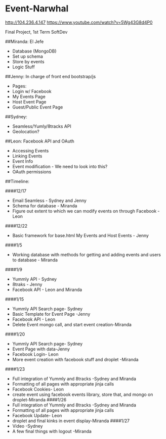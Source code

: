 Event-Narwhal
=============
http://104.236.4.147
https://www.youtube.com/watch?v=5Wg43G8d4P0

Final Project, 1st Term SoftDev

##Miranda: 
  El Jefe 

* Database (MongoDB)
 * Set up schema 
 * Store by events 
 * Logic Stuff

##Jenny:
  In charge of front end
  bootstrap/js 
  * Pages:
   * Login w/ Facebook
   * My Events Page
   * Host Event Page 
   * Guest/Public Event Page

##Sydney:
 * Seamless/Yumly/8tracks API
 * Geolocation?
  
##Leon:
Facebook API and OAuth
  * Accessing Events
  * Linking Events
  * Event Info
  * Event modification - We need to look into this?
  * OAuth permissions 


##Timeline:

####12/17

  * Email Seamless - Sydney and Jenny
  * Schema for database - Miranda
  * Figure out extent to which we can modify events on through Facebook - Leon

####12/22

  * Basic framework for base.html My Events and Host Events - Jenny

####1/5

  * Working database with methods for getting and adding events and users to database - Miranda
  
####1/9
  * Yummly API - Sydney
  * 8traks - Jenny
  * Facebook API - Leon and Miranda

####1/15
  * Yummly API Search page- Sydney
  * Basic Template for Event Page -Jenny
  * Facebook API - Leon
  * Delete Event mongo call, and start event creation-Miranda

####1/20
  * Yummly API Search page- Sydney
  * Event Page with data-Jenny
  * Facebook Login- Leon
  * More event creation with facebook stuff and droplet -Miranda

####1/23
  * Full integration of Yummly and 8tracks -Sydney and Miranda
  * Formatting of all pages with appropriate jinja calls
  * Facebook Cookies- Leon
  * create event using facebook events library, store that, and mongo on droplet-Miranda
####1/26
  * Full integration of Yummly and 8tracks -Sydney and Miranda
  * Formatting of all pages with appropriate jinja calls
  * Facebook Update- Leon
  * droplet and final kinks in event display-Miranda
####1/27
  * Video -Sydney
  * A few final things with logout -Miranda
